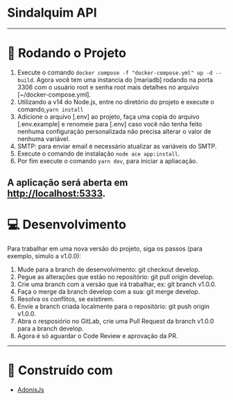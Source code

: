 # Sindalquim API

---

# 🚀 Rodando o Projeto

1. Execute o comando `docker compose -f "docker-compose.yml" up -d --build`. Agora você tem uma instancia do [mariadb] rodando na porta 3306 com o usuário root e senha root mais detalhes no arquivo [~/docker-compose.yml].
2. Utilizando a v14 do Node.js, entre no diretório do projeto e execute o comando,`yarn install`
3. Adicione o arquivo [.env] ao projeto, faça uma copia do arquivo [.env.example] e renomeie para [.env] caso você não tenha feito nenhuma configuração personalizada não precisa alterar o valor de nenhuma variável.
4. SMTP: para enviar email é necessário atualizar as variáveis do SMTP.
5. Execute o comando de instalação `node ace app:install`.
6. Por fim execute o comando `yarn dev`, para iniciar a apliacação.

A aplicação será aberta em [http://localhost:5333](http://localhost:5333).
---

# 💻 Desenvolvimento

Para trabalhar em uma nova versão do projeto, siga os passos (para exemplo, simulo a v1.0.0):

1. Mude para a branch de desenvolvimento: git checkout develop.
2. Pegue as alterações que estão no repositório: git pull origin develop.
3. Crie uma branch com a versão que irá trabalhar, ex: git branch v1.0.0.
4. Faça o merge da branch develop com a sua: git merge develop.
5. Resolva os conflitos, se existirem.
6. Envie a branch criada localmente para o repositório: git push origin v1.0.0.
7. Abra o resposiório no GitLab, crie uma Pull Request da branch v1.0.0 para a branch develop.
8. Agora é só aguardar o Code Review e aprovação da PR.

---

# 🔨 Construído com

- [AdonisJs](https://adonisjs.com/)
